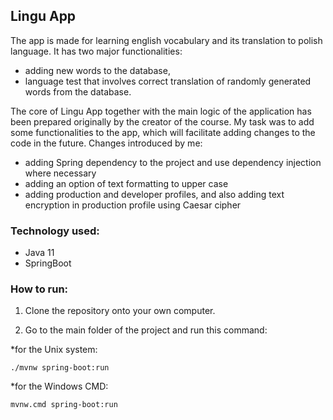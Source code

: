 ## **Lingu App**

The app is made for learning english vocabulary and its translation to polish language. It has two major functionalities:
* adding new words to the database,
* language test that involves correct translation of randomly generated words from the database.

The core of Lingu App together with the main logic of the application has been prepared originally by the creator of the course. My task was to add some functionalities to the app, which will facilitate adding changes to the code in the future. Changes introduced by me:
* adding Spring dependency to the project and use dependency injection where necessary
* adding an option of text formatting to upper case
* adding production and developer profiles, and also adding text encryption in production profile using Caesar cipher

### **Technology used:**
* Java 11
* SpringBoot

### **How to run:**
1. Clone the repository onto your own computer.

2. Go to the main folder of the project and run this command:

*for the Unix system:
```
./mvnw spring-boot:run
```
*for the Windows CMD:
```
mvnw.cmd spring-boot:run
```
